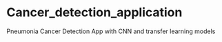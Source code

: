 # Cancer_detection_application
Pneumonia Cancer Detection App with CNN and transfer learning models
